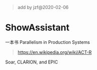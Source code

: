 >add by jzf@2020-02-06

# ShowAssistant     
一本书 Parallelism in Production Systems
> https://en.wikipedia.org/wiki/ACT-R

Soar, CLARION, and EPIC     